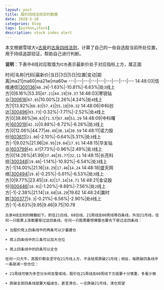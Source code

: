 ```yaml
---
layout: post
title: 股价四线法则实时数据
date: 2020-5-10
categories: blog
tags: [python,stock]
description: stock index alert
---
```



本文根据雪球大v[古泉](https://xueqiu.com/u/7148646888)的[古泉四线法则](https://xueqiu.com/7148646888/130498192)，计算了自己的一些自选股当前所处位置，用于持续追踪验证，帮助自己进行判断。

**说明**：下表中4线对应取值为`红色`表示最新价处于对应指标上方，属正面

时间|名称|代码|最新价|当日|3日|5日|位置|变动|距离|ma21|ma60|ma21w|ma60w
---|---|---|---|---|---|---|---|---
14:48:03|信维通信|[300136](https://xueqiu.com/S/SZ300136)|`48.29`|-1.63%|-10.81%|-6.63%|处`3`线上方|0|6.16%|53.35|`47.21`|`44.19`|`39.37`
14:48:03|寒锐钴业|[300618](https://xueqiu.com/S/SZ300618)|`67.65`|10.00%|2.26%|4.24%|处`4`线上方|1|13.92%|`66.83`|`57.41`|`55.18`|`59.32`
14:48:06|中科创达|[300496](https://xueqiu.com/S/SZ300496)|`93.73`|-0.32%|-7.71%|-2.52%|处`4`线上方|0|38.86%|`90.63`|`71.57`|`67.88`|`51.29`
14:48:09|中科曙光|[603019](https://xueqiu.com/S/SH603019)|`42.32`|0.88%|-8.72%|-6.26%|处`3`线上方|0|12.06%|44.77|`40.49`|`38.14`|`30.59`
14:48:11|诺力股份|[603611](https://xueqiu.com/S/SH603611)|`21.86`|-2.10%|-0.64%|5.31%|处`3`线上方|-1|9.02%|21.96|`20.95`|`19.84`|`17.91`
14:48:15|华友钴业|[603799](https://xueqiu.com/S/SH603799)|`41.67`|7.73%|-0.96%|2.49%|处`3`线上方|0|14.26%|41.99|`37.46`|`35.77`|`32.11`
14:48:15|长亮科技|[300348](https://xueqiu.com/S/SZ300348)|`19.88`|-1.14%|-10.92%|-6.54%|处`3`线上方|-1|14.00%|21.16|`18.29`|`17.46`|`14.24`
14:48:18|盛天网络|[300494](https://xueqiu.com/S/SZ300494)|`19.8`|-0.25%|-5.61%|-6.53%|处`3`线上方|0|9.77%|23.45|`18.82`|`17.14`|`14.71`
14:48:21|金证股份|[600446](https://xueqiu.com/S/SH600446)|`18.91`|-1.20%|-9.89%|-7.56%|处`2`线上方|-1|-2.38%|21.14|`18.68`|`18.29`|19.62
14:48:24|赢时胜|[300377](https://xueqiu.com/S/SZ300377)|`9.3`|-0.21%|-6.56%|-2.90%|处`0`线上方|-1|-6.63%|9.95|9.46|9.75|10.78

```
古泉4线法则的精髓如下。抓住21日线、60日线、21周线及60周线等四条线，外加21月线，任何一只股票上涨都要穿过这四条线，任何一只股票要想爆雷也要先下穿过这四条线：

+ 当股价爬上四条线中的两条可以少量建仓

+ 爬上四条线中的三条可以加大仓位

+ 爬上四条线中的四条可以全仓

任何一只大牛，其股价都会坚守在21月线上方，不会轻易跌破21月线；相反，每跌破四条线中一条就减一些仓位：

+ 21周线可做为多空分水岭及警戒线，股价在21周线及60周线下方就要十分慎重，多看少做

+ 跌破全部四条线就要大幅减仓，甚至清仓，一旦跌破21月线，清仓观望
```
